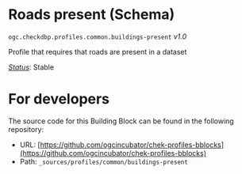 
# Roads present (Schema)

`ogc.checkdbp.profiles.common.buildings-present` *v1.0*

Profile that requires that roads are present in a dataset

[*Status*](http://www.opengis.net/def/status): Stable


# For developers

The source code for this Building Block can be found in the following repository:

* URL: [https://github.com/ogcincubator/chek-profiles-bblocks](https://github.com/ogcincubator/chek-profiles-bblocks)
* Path: `_sources/profiles/common/buildings-present`

